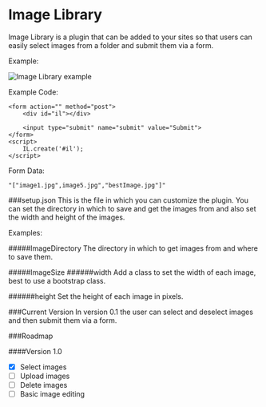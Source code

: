 Image Library
===

Image Library is a plugin that can be added to your sites so that users can easily select images from a folder and submit them via a form.

Example:

![Image Library example](http://imgur.com/E01UGnQ)

Example Code:

```
<form action="" method="post">
    <div id="il"></div>

    <input type="submit" name="submit" value="Submit">
</form>
<script>
    IL.create('#il');
</script>
```

Form Data:

```
"["image1.jpg",image5.jpg","bestImage.jpg"]"
```

###setup.json
This is the file in which you can customize the plugin. You can set the directory in which to save and get the images from and also set the width and height of the images.

Examples:

#####ImageDirectory
The directory in which to get images from and where to save them.

#####ImageSize
######width
Add a class to set the width of each image, best to use a bootstrap class.

######height
Set the height of each image in pixels.


###Current Version
In version 0.1 the user can select and deselect images and then submit them via a form.

###Roadmap

####Version 1.0
- [x] Select images
- [ ] Upload images
- [ ] Delete images
- [ ] Basic image editing
